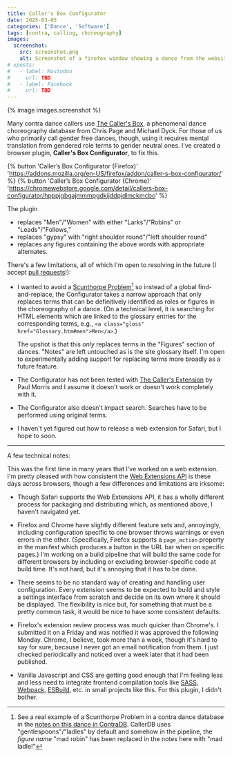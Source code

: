 ```yaml
---
title: Caller's Box Configurator
date: 2025-03-05
categories: ['Dance', 'Software']
tags: [contra, calling, choreography]
images:
  screenshot:
    src: screenshot.png
    alt: Screenshot of a firefox window showing a dance from the website The Caller's Box. The role terms used are Larks and Robins. Overlaid on top of the website is a settings popover with fields for specifying which role terms to use, whether to use "Right Shoulder Round," and whether to enable the plugin at all.
# xposts:
#   - label: Mastodon
#     url: TBD
#   - label: Facebook
#     url: TBD
---
```


{% image images.screenshot %}

Many contra dance callers use [The Caller's Box][], a phenomenal dance choreography database from Chris Page and Michael Dyck. For those of us who primarily call gender free dances, though, using it requires mental translation from gendered role terms to gender neutral ones. I've created a browser plugin, **Caller's Box Configurator**, to fix this.

[The Caller's Box]: https://www.ibiblio.org/contradance/thecallersbox/

{% button 'Caller’s Box Configurator (Firefox)' 'https://addons.mozilla.org/en-US/firefox/addon/caller-s-box-configurator/' %} {% button 'Caller’s Box Configurator (Chrome)' 'https://chromewebstore.google.com/detail/callers-box-configurator/hpppjgbgajmmmpgdkijddpjdlmckmcbo' %}

The plugin

* replaces "Men"/"Women" with either "Larks"/"Robins" or "Leads"/"Follows,"
* replaces "gypsy" with "right shoulder round"/"left shoulder round"
* replaces any figures containing the above words with appropriate alternates.

There's a few limitations, all of which I'm open to resolving in the future (I accept [pull requests][]!):

* I wanted to avoid a [Scunthorpe Problem][scunthorpe][^1] so instead of a global find-and-replace, the Configurator takes a narrow approach that only replaces terms that can be definitively identified as roles or figures in the choreography of a dance. (On a technical level, it is searching for HTML elements which are linked to the glossary entries for the corresponding terms, e.g., `<a class="gloss" href="Glossary.htm#men">Men</a>`.)

  The upshot is that this _only_ replaces terms in the "Figures" section of dances. "Notes" are left untouched as is the site glossary itself. I'm open to experimentally adding support for replacing terms more broadly as a future feature.

[scunthorpe]: https://en.wikipedia.org/wiki/Scunthorpe_problem

[^1]: See a real example of a Scunthorpe Problem in a contra dance database in the [notes on this dance in ContraDB](https://contradb.com/dances/2351). CallerDB uses "gentlespoons"/"ladles" by default and somehow in the pipeline, the _figure name_ "mad robin" has been replaced in the notes here with "mad ladle!"

* The Configurator has not been tested with [The Caller's Extension][] by Paul Morris and I assume it doesn't work or doesn't work completely with it.

[The Caller's Extension]: https://addons.mozilla.org/en-US/firefox/addon/the-caller-s-extension/
[pull requests]: https://github.com/harrislapiroff/cb-configurator

* The Configurator also doesn't impact search. Searches have to be performed using original terms.

* I haven't yet figured out how to release a web extension for Safari, but I hope to soon.


***

A few technical notes:

This was the first time in many years that I've worked on a web extension. I'm pretty pleased with how consistent the [Web Extensions API][] is these days across browsers, though a few differences and limitations are irksome:

[Web Extensions API]: https://developer.mozilla.org/en-US/docs/Mozilla/Add-ons/WebExtensions

* Though Safari supports the Web Extensions API, it has a wholly different process for packaging and distributing which, as mentioned above, I haven't navigated yet.

* Firefox and Chrome have slightly different feature sets and, annoyingly, including configuration specific to one browser throws warnings or even errors in the other. (Specifically, Firefox supports a `page_action` property in the manifest which produces a button in the URL bar when on specific pages.) I'm working on a build pipeline that will build the same code for different browsers by including or excluding browser-specific code at build time. It's not hard, but it's annoying that it has to be done.

* There seems to be no standard way of creating and handling user configuration. Every extension seems to be expected to build and style a settings interface from scratch and decide on its own where it should be displayed. The flexibility is nice but, for something that must be a pretty common task, it would be nice to have some consistent defaults.

* Firefox's extension review process was much quicker than Chrome's. I submitted it on a Friday and was notified it was approved the following Monday. Chrome, I believe, took more than a week, though it's hard to say for sure, because I never got an email notification from them. I just checked periodically and noticed over a week later that it had been published.

* Vanilla Javascript and CSS are getting good enough that I'm feeling less and less need to integrate frontend compilation tools like [SASS][], [Webpack][], [ESBuild], etc. in small projects like this. For this plugin, I didn't bother.

[SASS]: https://sass-lang.com/
[Webpack]: https://webpack.js.org/
[ESBuild]: https://esbuild.github.io/
